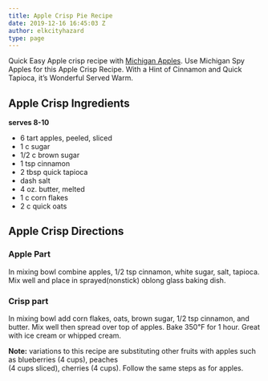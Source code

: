 ```yaml
---
title: Apple Crisp Pie Recipe
date: 2019-12-16 16:45:03 Z
author: elkcityhazard
type: page
---
```


Quick Easy Apple crisp recipe with [Michigan Apples][1]. Use Michigan Spy Apples for this Apple Crisp Recipe. With a Hint of Cinnamon and Quick Tapioca, it&#8217;s Wonderful Served Warm.

## Apple Crisp Ingredients

**serves 8-10**

  * 6 tart apples, peeled, sliced
  * 1 c sugar
  * 1/2 c brown sugar
  * 1 tsp cinnamon
  * 2 tbsp quick tapioca
  * dash salt
  * 4 oz. butter, melted
  * 1 c corn flakes
  * 2 c quick oats

## Apple Crisp Directions

### Apple Part

In mixing bowl combine apples, 1/2 tsp cinnamon, white sugar, salt, tapioca. Mix well and place in sprayed(nonstick) oblong glass baking dish.

### Crisp part

In mixing bowl add corn flakes, oats, brown sugar, 1/2 tsp cinnamon, and butter. Mix well then spread over top of apples. Bake 350&#8457; for 1 hour. Great with ice cream or whipped cream.

**Note:** variations to this recipe are substituting other fruits with apples such as blueberries (4 cups), peaches  
(4 cups sliced), cherries (4 cups). Follow the same steps as for apples.

 [1]: /wordpress/recipes-for-special-occasions-and-events/michigan-apple-sauce/